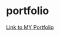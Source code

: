 # portfolio

[Link to MY Portfolio](https://shahraizali.github.io/portfolio/ "Shahraiz's Portfolio")
